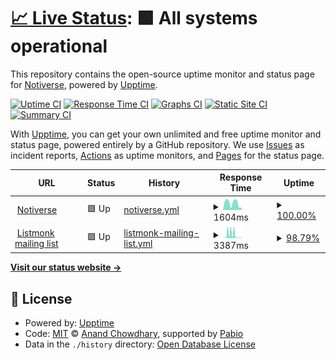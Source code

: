 # [📈 Live Status](https://status.notiverse.app): <!--live status--> **🟩 All systems operational**

This repository contains the open-source uptime monitor and status page for [Notiverse](https://status.notiverse.app), powered by [Upptime](https://github.com/upptime/upptime).

[![Uptime CI](https://github.com/Notiverse/notiverse-uptime/workflows/Uptime%20CI/badge.svg)](https://github.com/Notiverse/notiverse-uptime/actions?query=workflow%3A%22Uptime+CI%22)
[![Response Time CI](https://github.com/Notiverse/notiverse-uptime/workflows/Response%20Time%20CI/badge.svg)](https://github.com/Notiverse/notiverse-uptime/actions?query=workflow%3A%22Response+Time+CI%22)
[![Graphs CI](https://github.com/Notiverse/notiverse-uptime/workflows/Graphs%20CI/badge.svg)](https://github.com/Notiverse/notiverse-uptime/actions?query=workflow%3A%22Graphs+CI%22)
[![Static Site CI](https://github.com/Notiverse/notiverse-uptime/workflows/Static%20Site%20CI/badge.svg)](https://github.com/Notiverse/notiverse-uptime/actions?query=workflow%3A%22Static+Site+CI%22)
[![Summary CI](https://github.com/Notiverse/notiverse-uptime/workflows/Summary%20CI/badge.svg)](https://github.com/Notiverse/notiverse-uptime/actions?query=workflow%3A%22Summary+CI%22)

With [Upptime](https://upptime.js.org), you can get your own unlimited and free uptime monitor and status page, powered entirely by a GitHub repository. We use [Issues](https://github.com/Notiverse/notiverse-uptime/issues) as incident reports, [Actions](https://github.com/Notiverse/notiverse-uptime/actions) as uptime monitors, and [Pages](https://status.notiverse.app) for the status page.

<!--start: status pages-->
<!-- This summary is generated by Upptime (https://github.com/upptime/upptime) -->
<!-- Do not edit this manually, your changes will be overwritten -->
<!-- prettier-ignore -->
| URL | Status | History | Response Time | Uptime |
| --- | ------ | ------- | ------------- | ------ |
| <img alt="" src="https://icons.duckduckgo.com/ip3/www.notiverse.app.ico" height="13"> [Notiverse](https://www.notiverse.app) | 🟩 Up | [notiverse.yml](https://github.com/Notiverse/notiverse-uptime/commits/HEAD/history/notiverse.yml) | <details><summary><img alt="Response time graph" src="./graphs/notiverse/response-time-week.png" height="20"> 1604ms</summary><br><a href="https://status.notiverse.app/history/notiverse"><img alt="Response time 1474" src="https://img.shields.io/endpoint?url=https%3A%2F%2Fraw.githubusercontent.com%2FNotiverse%2Fnotiverse-uptime%2FHEAD%2Fapi%2Fnotiverse%2Fresponse-time.json"></a><br><a href="https://status.notiverse.app/history/notiverse"><img alt="24-hour response time 585" src="https://img.shields.io/endpoint?url=https%3A%2F%2Fraw.githubusercontent.com%2FNotiverse%2Fnotiverse-uptime%2FHEAD%2Fapi%2Fnotiverse%2Fresponse-time-day.json"></a><br><a href="https://status.notiverse.app/history/notiverse"><img alt="7-day response time 1604" src="https://img.shields.io/endpoint?url=https%3A%2F%2Fraw.githubusercontent.com%2FNotiverse%2Fnotiverse-uptime%2FHEAD%2Fapi%2Fnotiverse%2Fresponse-time-week.json"></a><br><a href="https://status.notiverse.app/history/notiverse"><img alt="30-day response time 1707" src="https://img.shields.io/endpoint?url=https%3A%2F%2Fraw.githubusercontent.com%2FNotiverse%2Fnotiverse-uptime%2FHEAD%2Fapi%2Fnotiverse%2Fresponse-time-month.json"></a><br><a href="https://status.notiverse.app/history/notiverse"><img alt="1-year response time 1474" src="https://img.shields.io/endpoint?url=https%3A%2F%2Fraw.githubusercontent.com%2FNotiverse%2Fnotiverse-uptime%2FHEAD%2Fapi%2Fnotiverse%2Fresponse-time-year.json"></a></details> | <details><summary><a href="https://status.notiverse.app/history/notiverse">100.00%</a></summary><a href="https://status.notiverse.app/history/notiverse"><img alt="All-time uptime 100.00%" src="https://img.shields.io/endpoint?url=https%3A%2F%2Fraw.githubusercontent.com%2FNotiverse%2Fnotiverse-uptime%2FHEAD%2Fapi%2Fnotiverse%2Fuptime.json"></a><br><a href="https://status.notiverse.app/history/notiverse"><img alt="24-hour uptime 100.00%" src="https://img.shields.io/endpoint?url=https%3A%2F%2Fraw.githubusercontent.com%2FNotiverse%2Fnotiverse-uptime%2FHEAD%2Fapi%2Fnotiverse%2Fuptime-day.json"></a><br><a href="https://status.notiverse.app/history/notiverse"><img alt="7-day uptime 100.00%" src="https://img.shields.io/endpoint?url=https%3A%2F%2Fraw.githubusercontent.com%2FNotiverse%2Fnotiverse-uptime%2FHEAD%2Fapi%2Fnotiverse%2Fuptime-week.json"></a><br><a href="https://status.notiverse.app/history/notiverse"><img alt="30-day uptime 100.00%" src="https://img.shields.io/endpoint?url=https%3A%2F%2Fraw.githubusercontent.com%2FNotiverse%2Fnotiverse-uptime%2FHEAD%2Fapi%2Fnotiverse%2Fuptime-month.json"></a><br><a href="https://status.notiverse.app/history/notiverse"><img alt="1-year uptime 100.00%" src="https://img.shields.io/endpoint?url=https%3A%2F%2Fraw.githubusercontent.com%2FNotiverse%2Fnotiverse-uptime%2FHEAD%2Fapi%2Fnotiverse%2Fuptime-year.json"></a></details>
| <img alt="" src="https://icons.duckduckgo.com/ip3/listmonk.notiverse.app.ico" height="13"> [Listmonk mailing list](https://listmonk.notiverse.app) | 🟩 Up | [listmonk-mailing-list.yml](https://github.com/Notiverse/notiverse-uptime/commits/HEAD/history/listmonk-mailing-list.yml) | <details><summary><img alt="Response time graph" src="./graphs/listmonk-mailing-list/response-time-week.png" height="20"> 3387ms</summary><br><a href="https://status.notiverse.app/history/listmonk-mailing-list"><img alt="Response time 3905" src="https://img.shields.io/endpoint?url=https%3A%2F%2Fraw.githubusercontent.com%2FNotiverse%2Fnotiverse-uptime%2FHEAD%2Fapi%2Flistmonk-mailing-list%2Fresponse-time.json"></a><br><a href="https://status.notiverse.app/history/listmonk-mailing-list"><img alt="24-hour response time 280" src="https://img.shields.io/endpoint?url=https%3A%2F%2Fraw.githubusercontent.com%2FNotiverse%2Fnotiverse-uptime%2FHEAD%2Fapi%2Flistmonk-mailing-list%2Fresponse-time-day.json"></a><br><a href="https://status.notiverse.app/history/listmonk-mailing-list"><img alt="7-day response time 3387" src="https://img.shields.io/endpoint?url=https%3A%2F%2Fraw.githubusercontent.com%2FNotiverse%2Fnotiverse-uptime%2FHEAD%2Fapi%2Flistmonk-mailing-list%2Fresponse-time-week.json"></a><br><a href="https://status.notiverse.app/history/listmonk-mailing-list"><img alt="30-day response time 5899" src="https://img.shields.io/endpoint?url=https%3A%2F%2Fraw.githubusercontent.com%2FNotiverse%2Fnotiverse-uptime%2FHEAD%2Fapi%2Flistmonk-mailing-list%2Fresponse-time-month.json"></a><br><a href="https://status.notiverse.app/history/listmonk-mailing-list"><img alt="1-year response time 3905" src="https://img.shields.io/endpoint?url=https%3A%2F%2Fraw.githubusercontent.com%2FNotiverse%2Fnotiverse-uptime%2FHEAD%2Fapi%2Flistmonk-mailing-list%2Fresponse-time-year.json"></a></details> | <details><summary><a href="https://status.notiverse.app/history/listmonk-mailing-list">98.79%</a></summary><a href="https://status.notiverse.app/history/listmonk-mailing-list"><img alt="All-time uptime 99.33%" src="https://img.shields.io/endpoint?url=https%3A%2F%2Fraw.githubusercontent.com%2FNotiverse%2Fnotiverse-uptime%2FHEAD%2Fapi%2Flistmonk-mailing-list%2Fuptime.json"></a><br><a href="https://status.notiverse.app/history/listmonk-mailing-list"><img alt="24-hour uptime 100.00%" src="https://img.shields.io/endpoint?url=https%3A%2F%2Fraw.githubusercontent.com%2FNotiverse%2Fnotiverse-uptime%2FHEAD%2Fapi%2Flistmonk-mailing-list%2Fuptime-day.json"></a><br><a href="https://status.notiverse.app/history/listmonk-mailing-list"><img alt="7-day uptime 98.79%" src="https://img.shields.io/endpoint?url=https%3A%2F%2Fraw.githubusercontent.com%2FNotiverse%2Fnotiverse-uptime%2FHEAD%2Fapi%2Flistmonk-mailing-list%2Fuptime-week.json"></a><br><a href="https://status.notiverse.app/history/listmonk-mailing-list"><img alt="30-day uptime 98.88%" src="https://img.shields.io/endpoint?url=https%3A%2F%2Fraw.githubusercontent.com%2FNotiverse%2Fnotiverse-uptime%2FHEAD%2Fapi%2Flistmonk-mailing-list%2Fuptime-month.json"></a><br><a href="https://status.notiverse.app/history/listmonk-mailing-list"><img alt="1-year uptime 99.33%" src="https://img.shields.io/endpoint?url=https%3A%2F%2Fraw.githubusercontent.com%2FNotiverse%2Fnotiverse-uptime%2FHEAD%2Fapi%2Flistmonk-mailing-list%2Fuptime-year.json"></a></details>

<!--end: status pages-->

[**Visit our status website →**](https://status.notiverse.app)

## 📄 License

- Powered by: [Upptime](https://github.com/upptime/upptime)
- Code: [MIT](./LICENSE) © [Anand Chowdhary](https://anandchowdhary.com), supported by [Pabio](https://pabio.com)
- Data in the `./history` directory: [Open Database License](https://opendatacommons.org/licenses/odbl/1-0/)
